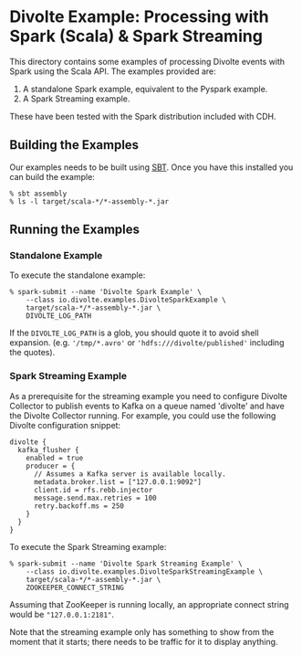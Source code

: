 Divolte Example: Processing with Spark (Scala) & Spark Streaming
================================================================

This directory contains some examples of processing Divolte events with
Spark using the Scala API. The examples provided are:

1. A standalone Spark example, equivalent to the Pyspark example.
2. A Spark Streaming example.

These have been tested with the Spark distribution included with CDH.

Building the Examples
---------------------

Our examples needs to be built using [SBT][0]. Once you have this installed
you can build the example:

    % sbt assembly
    % ls -l target/scala-*/*-assembly-*.jar

Running the Examples
-------------------

### Standalone Example

To execute the standalone example:

    % spark-submit --name 'Divolte Spark Example' \
        --class io.divolte.examples.DivolteSparkExample \
        target/scala-*/*-assembly-*.jar \
        DIVOLTE_LOG_PATH

If the `DIVOLTE_LOG_PATH` is a glob, you should quote it to avoid shell expansion.
(e.g. `'/tmp/*.avro'` or `'hdfs:///divolte/published'` including the quotes).

### Spark Streaming Example

As a prerequisite for the streaming example you need to configure Divolte Collector
to publish events to Kafka on a queue named 'divolte' and have the Divolte Collector
running. For example, you could use the following Divolte configuration snippet:

```HOCON
divolte {
  kafka_flusher {
    enabled = true
    producer = {
      // Assumes a Kafka server is available locally.
      metadata.broker.list = ["127.0.0.1:9092"]
      client.id = rfs.rebb.injector
      message.send.max.retries = 100
      retry.backoff.ms = 250
    }
  }
}
```

To execute the Spark Streaming example:

    % spark-submit --name 'Divolte Spark Streaming Example' \
        --class io.divolte.examples.DivolteSparkStreamingExample \
        target/scala-*/*-assembly-*.jar \
        ZOOKEEPER_CONNECT_STRING

Assuming that ZooKeeper is running locally, an appropriate connect string
would be `"127.0.0.1:2181"`.

Note that the streaming example only has something to show from the moment
that it starts; there needs to be traffic for it to display anything.

  [0]: http://www.scala-sbt.org/   "SBT"

